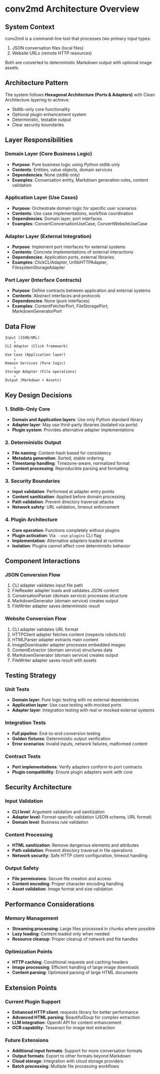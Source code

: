 # conv2md Architecture Overview

## System Context

conv2md is a command-line tool that processes two primary input types:

1. JSON conversation files (local files)
2. Website URLs (remote HTTP resources)

Both are converted to deterministic Markdown output with optional image assets.

## Architecture Pattern

The system follows **Hexagonal Architecture (Ports & Adapters)** with Clean Architecture layering to achieve:

- Stdlib-only core functionality
- Optional plugin enhancement system
- Deterministic, testable output
- Clear security boundaries

## Layer Responsibilities

### Domain Layer (Core Business Logic)

- **Purpose**: Pure business logic using Python stdlib only
- **Contents**: Entities, value objects, domain services
- **Dependencies**: None (stdlib only)
- **Examples**: Conversation entity, Markdown generation rules, content validation

### Application Layer (Use Cases)

- **Purpose**: Orchestrate domain logic for specific user scenarios
- **Contents**: Use case implementations, workflow coordination
- **Dependencies**: Domain layer, port interfaces
- **Examples**: ConvertConversationUseCase, ConvertWebsiteUseCase

### Adapter Layer (External Integration)

- **Purpose**: Implement port interfaces for external systems
- **Contents**: Concrete implementations of external interactions
- **Dependencies**: Application ports, external libraries
- **Examples**: ClickCLIAdapter, UrllibHTTPAdapter, FilesystemStorageAdapter

### Port Layer (Interface Contracts)

- **Purpose**: Define contracts between application and external systems
- **Contents**: Abstract interfaces and protocols
- **Dependencies**: None (pure interfaces)
- **Examples**: ContentFetcherPort, FileStoragePort, MarkdownGeneratorPort

## Data Flow

```text
Input (JSON/URL)
    ↓
CLI Adapter (Click framework)
    ↓
Use Case (Application layer)
    ↓
Domain Services (Pure logic)
    ↓
Storage Adapter (File operations)
    ↓
Output (Markdown + Assets)
```

## Key Design Decisions

### 1. Stdlib-Only Core

- **Domain and Application layers**: Use only Python standard library
- **Adapter layer**: May use third-party libraries (isolated via ports)
- **Plugin system**: Provides alternative adapter implementations

### 2. Deterministic Output

- **File naming**: Content-hash based for consistency
- **Metadata generation**: Sorted, stable ordering
- **Timestamp handling**: Timezone-aware, normalized format
- **Content processing**: Reproducible parsing and formatting

### 3. Security Boundaries

- **Input validation**: Performed at adapter entry points
- **Content sanitization**: Applied before domain processing
- **Path validation**: Prevent directory traversal attacks
- **Network safety**: URL validation, timeout enforcement

### 4. Plugin Architecture

- **Core operation**: Functions completely without plugins
- **Plugin activation**: Via `--use-plugins` CLI flag
- **Implementation**: Alternative adapters loaded at runtime
- **Isolation**: Plugins cannot affect core deterministic behavior

## Component Interactions

### JSON Conversion Flow

1. CLI adapter validates input file path
2. FileReader adapter loads and validates JSON content
3. ConversationParser (domain service) processes structure
4. MarkdownGenerator (domain service) creates output
5. FileWriter adapter saves deterministic result

### Website Conversion Flow

1. CLI adapter validates URL format
2. HTTPClient adapter fetches content (respects robots.txt)
3. HTMLParser adapter extracts main content
4. ImageDownloader adapter processes embedded images
5. ContentExtractor (domain service) structures data
6. MarkdownGenerator (domain service) creates output
7. FileWriter adapter saves result with assets

## Testing Strategy

### Unit Tests

- **Domain layer**: Pure logic testing with no external dependencies
- **Application layer**: Use case testing with mocked ports
- **Adapter layer**: Integration testing with real or mocked external systems

### Integration Tests

- **Full pipeline**: End-to-end conversion testing
- **Golden fixtures**: Deterministic output verification
- **Error scenarios**: Invalid inputs, network failures, malformed content

### Contract Tests

- **Port implementations**: Verify adapters conform to port contracts
- **Plugin compatibility**: Ensure plugin adapters work with core

## Security Architecture

### Input Validation

- **CLI level**: Argument validation and sanitization
- **Adapter level**: Format-specific validation (JSON schema, URL format)
- **Domain level**: Business rule validation

### Content Processing

- **HTML sanitization**: Remove dangerous elements and attributes
- **Path validation**: Prevent directory traversal in file operations
- **Network security**: Safe HTTP client configuration, timeout handling

### Output Safety

- **File permissions**: Secure file creation and access
- **Content encoding**: Proper character encoding handling
- **Asset validation**: Image format and size validation

## Performance Considerations

### Memory Management

- **Streaming processing**: Large files processed in chunks where possible
- **Lazy loading**: Content loaded only when needed
- **Resource cleanup**: Proper cleanup of network and file handles

### Optimization Points

- **HTTP caching**: Conditional requests and caching headers
- **Image processing**: Efficient handling of large image downloads
- **Content parsing**: Optimized parsing of large HTML documents

## Extension Points

### Current Plugin Support

- **Enhanced HTTP client**: requests library for better performance
- **Advanced HTML parsing**: BeautifulSoup for complex extraction
- **LLM integration**: OpenAI API for content enhancement
- **OCR capability**: Tesseract for image text extraction

### Future Extensions

- **Additional input formats**: Support for more conversation formats
- **Output formats**: Export to other formats beyond Markdown
- **Cloud storage**: Integration with cloud storage providers
- **Batch processing**: Multiple file processing workflows

